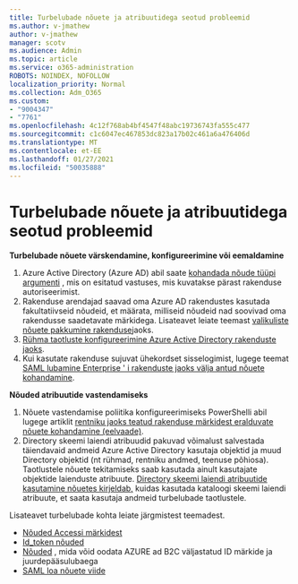 ```yaml
---
title: Turbelubade nõuete ja atribuutidega seotud probleemid
ms.author: v-jmathew
author: v-jmathew
manager: scotv
ms.audience: Admin
ms.topic: article
ms.service: o365-administration
ROBOTS: NOINDEX, NOFOLLOW
localization_priority: Normal
ms.collection: Adm_O365
ms.custom:
- "9004347"
- "7761"
ms.openlocfilehash: 4c12f768ab4bf4547f48abc19736743fa555c477
ms.sourcegitcommit: c1c6047ec467853dc823a17b02c461a6a476406d
ms.translationtype: MT
ms.contentlocale: et-EE
ms.lasthandoff: 01/27/2021
ms.locfileid: "50035888"
---
```

# <a name="issues-with-token-claims-and-attributes"></a>Turbelubade nõuete ja atribuutidega seotud probleemid

**Turbelubade nõuete värskendamine, konfigureerimine või eemaldamine**

1. Azure Active Directory (Azure AD) abil saate [kohandada nõude tüüpi argumenti](https://docs.microsoft.com/azure/active-directory/develop/active-directory-enterprise-app-role-management) , mis on esitatud vastuses, mis kuvatakse pärast rakenduse autoriseerimist.
2. Rakenduse arendajad saavad oma Azure AD rakendustes kasutada fakultatiivseid nõudeid, et määrata, milliseid nõudeid nad soovivad oma rakendusse saadetavate märkidega. Lisateavet leiate teemast [valikuliste nõuete pakkumine rakenduse](https://docs.microsoft.com/azure/active-directory/develop/active-directory-optional-claims)jaoks.
3. [Rühma taotluste konfigureerimine Azure Active Directory rakenduste jaoks](https://docs.microsoft.com/azure/active-directory/hybrid/how-to-connect-fed-group-claims).
4. Kui kasutate rakenduse sujuvat ühekordset sisselogimist, lugege teemat [SAML lubamine Enterprise ' i rakenduste jaoks välja antud nõuete kohandamine](https://docs.microsoft.com/azure/active-directory/develop/active-directory-saml-claims-customization).

**Nõuded atribuutide vastendamiseks**

1. Nõuete vastendamise poliitika konfigureerimiseks PowerShelli abil lugege artiklit [rentniku jaoks teatud rakenduse märkidest eralduvate nõuete kohandamine (eelvaade)](https://docs.microsoft.com/azure/active-directory/develop/active-directory-claims-mapping).
2. Directory skeemi laiendi atribuudid pakuvad võimalust salvestada täiendavaid andmeid Azure Active Directory kasutaja objektid ja muud Directory objektid (nt rühmad, rentniku andmed, teenuse põhiosa). Taotlustele nõuete tekitamiseks saab kasutada ainult kasutajate objektide laienduste atribuute. [Directory skeemi laiendi atribuutide kasutamine nõuetes kirjeldab,](https://docs.microsoft.com/azure/active-directory/develop/active-directory-schema-extensions) kuidas kasutada kataloogi skeemi laiendi atribuute, et saata kasutaja andmeid turbelubade taotlustele.

Lisateavet turbelubade kohta leiate järgmistest teemadest.

- [Nõuded Accessi märkidest](https://docs.microsoft.com/azure/active-directory/develop/access-tokens#claims-in-access-tokens)
- [Id_token nõuded](https://docs.microsoft.com/azure/active-directory/develop/id-tokens#claims-in-an-id_token)
- [Nõuded](https://docs.microsoft.com/azure/active-directory-b2c/tokens-overview#claims) , mida võid oodata AZURE ad B2C väljastatud ID märkide ja juurdepääsulubaega
- [SAML loa nõuete viide](https://docs.microsoft.com/azure/active-directory/develop/reference-saml-tokens)
